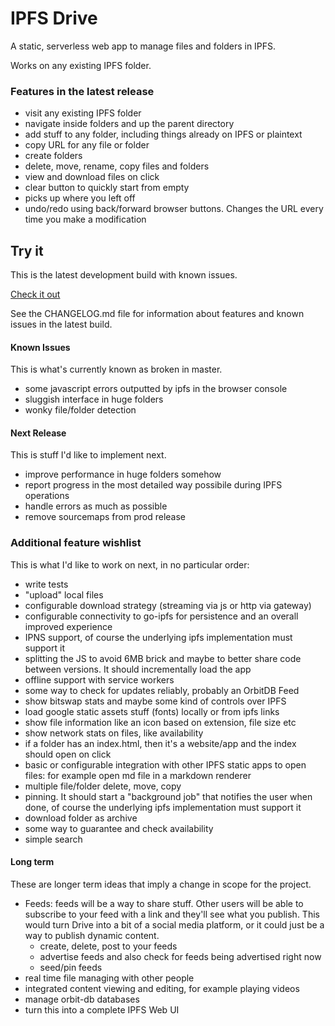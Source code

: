 # IPFS Drive

A static, serverless web app to manage files and folders in IPFS.

Works on any existing IPFS folder.

### Features in the latest release

- visit any existing IPFS folder
- navigate inside folders and up the parent directory
- add stuff to any folder, including things already on IPFS or plaintext
- copy URL for any file or folder
- create folders
- delete, move, rename, copy files and folders
- view and download files on click
- clear button to quickly start from empty
- picks up where you left off
- undo/redo using back/forward browser buttons. Changes the URL every time you make a modification

## Try it

This is the latest development build with known issues.

[Check it out](https://ipfs.io/ipfs/QmSLoHumxHbaFLSk5tZCvJhhEwt5iNy7P5aPdmWWCjDdKx)

See the CHANGELOG.md file for information about features and known issues in the latest build.

#### Known Issues

This is what's currently known as broken in master.

- some javascript errors outputted by ipfs in the browser console
- sluggish interface in huge folders
- wonky file/folder detection

#### Next Release

This is stuff I'd like to implement next.

- improve performance in huge folders somehow
- report progress in the most detailed way possibile during IPFS operations
- handle errors as much as possible
- remove sourcemaps from prod release

### Additional feature wishlist

This is what I'd like to work on next, in no particular order:

- write tests
- "upload" local files
- configurable download strategy (streaming via js or http via gateway)
- configurable connectivity to go-ipfs for persistence and an overall improved experience
- IPNS support, of course the underlying ipfs implementation must support it
- splitting the JS to avoid 6MB brick and maybe to better share code between versions. It should incrementally load the app
- offline support with service workers
- some way to check for updates reliably, probably an OrbitDB Feed
- show bitswap stats and maybe some kind of controls over IPFS
- load google static assets stuff (fonts) locally or from ipfs links
- show file information like an icon based on extension, file size etc
- show network stats on files, like availability
- if a folder has an index.html, then it's a website/app and the index should open on click
- basic or configurable integration with other IPFS static apps to open files: for example open md file in a markdown renderer
- multiple file/folder delete, move, copy
- pinning. It should start a "background job" that notifies the user when done, of course the underlying ipfs implementation must support it
- download folder as archive
- some way to guarantee and check availability
- simple search

#### Long term

These are longer term ideas that imply a change in scope for the project.

- Feeds: feeds will be a way to share stuff. Other users will be able to subscribe to your feed with a link and they'll see what you publish. This would turn Drive into a bit of a social media platform, or it could just be a way to publish dynamic content.
  - create, delete, post to your feeds
  - advertise feeds and also check for feeds being advertised right now
  - seed/pin feeds
- real time file managing with other people
- integrated content viewing and editing, for example playing videos
- manage orbit-db databases
- turn this into a complete IPFS Web UI
